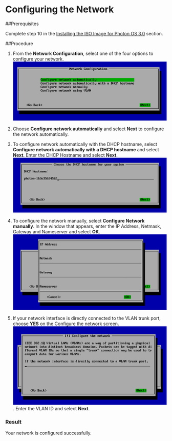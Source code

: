 # Configuring the Network

##Prerequisites

Complete step 10 in the [Installing the ISO Image for Photon OS 3.0](installing-the-iso-image-for-photon-os-30.md) section.

##Procedure
1. From the **Network Configuration**, select one of the four options to configure your network.
![Network Sonfiguration](../images/Network_configuration.png) 

1. Choose **Configure network automatically** and select **Next** to configure the network automatically.
1. To configure network automatically with the DHCP hostname, select **Configure network automatically with a DHCP hostname** and select **Next**. Enter the DHCP Hostname and select **Next**.
![../images/DHCP_hostname_for_your_system.png](../images/DHCP_hostname_for_your_system.png)
1. To configure the network manually, select **Configure Network manually**. In the window that appears, enter the IP Address, Netmask, Gateway and Nameserver and select **OK**.
![../images/Configure_Network_Manually.png](../images/Configure_Network_Manually.png)

1. If your network interface is directly connected to the VLAN trunk port, choose **YES** on the Configure the network screen.
![Configure the network](../images/Configure_the_network.png). Enter the VLAN ID and select **Next**.

### Result
Your network is configured successfully.